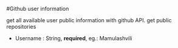 #Github user information

get all available user public information with github API.
get public repositories

 - Username : String, **required**, eg.: Mamulashvili

